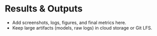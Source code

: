 # Results & Outputs

- Add screenshots, logs, figures, and final metrics here.
- Keep large artifacts (models, raw logs) in cloud storage or Git LFS.
